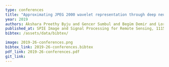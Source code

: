 ```yaml
---
type: conferences
title: "Approximating JPEG 2000 wavelet representation through deep neural networks for remote sensing image scene classification"
year: 2019
authors: Akshara Preethy Byju and Gencer Sumbul and Begüm Demir and Lorenzo Bruzzone
published_at: SPIE Image and Signal Processing for Remote Sensing, 111550S, 2019
bibtex: /assets/data/bibtex/

image: 2019-26-conferences.png
bibtex_link: 2019-26-conferences.bibtex
pdf_link: 2019-26-conferences.pdf
git_link:
---
```

